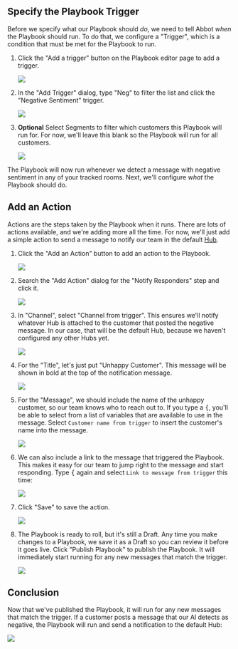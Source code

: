 <!-- markdownlint-disable-file MD041 -->

## Specify the Playbook Trigger

Before we specify what our Playbook should _do_, we need to tell Abbot _when_ the Playbook should run.
To do that, we configure a "Trigger", which is a condition that must be met for the Playbook to run.

1. Click the "Add a trigger" button on the Playbook editor page to add a trigger.

    <img src="/public/images/articles/quick-start.playbooks/add-trigger-button.png">

2. In the "Add Trigger" dialog, type "Neg" to filter the list and click the "Negative Sentiment" trigger.

    <img src="/public/images/articles/quick-start.playbooks/add-trigger-neg-search.png">

3. **Optional** Select Segments to filter which customers this Playbook will run for. For now, we'll leave this blank so the Playbook will run for all customers.

    <img src="/public/images/articles/quick-start.playbooks/add-trigger-choose-segment.png">

The Playbook will now run whenever we detect a message with negative sentiment in any of your tracked rooms.
Next, we'll configure _what_ the Playbook should do.

## Add an Action

Actions are the steps taken by the Playbook when it runs.
There are lots of actions available, and we're adding more all the time.
For now, we'll just add a simple action to send a message to notify our team in the default [Hub](xref:conversation-management.hubs).

1. Click the "Add an Action" button to add an action to the Playbook.

    <img src="/public/images/articles/quick-start.playbooks/add-action-button.png">

2. Search the "Add Action" dialog for the "Notify Responders" step and click it.

    <img src="/public/images/articles/quick-start.playbooks/add-action-notify-search.png">

3. In "Channel", select "Channel from trigger". This ensures we'll notify whatever Hub is attached to the customer that posted the negative message. In our case, that will be the default Hub, because we haven't configured any other Hubs yet.

    <img src="/public/images/articles/quick-start.playbooks/notify-responders-channel.png">

4. For the "Title", let's just put "Unhappy Customer". This message will be shown in bold at the top of the notification message.

    <img src="/public/images/articles/quick-start.playbooks/notify-responders-title.png">

5. For the "Message", we should include the name of the unhappy customer, so our team knows who to reach out to. If you type a <kbd>{</kbd>, you'll be able to select from a list of variables that are available to use in the message. Select `Customer name from trigger` to insert the customer's name into the message.

    <img src="/public/images/articles/quick-start.playbooks/notify-responders-message-customer-name-variable.png">

6. We can also include a link to the message that triggered the Playbook. This makes it easy for our team to jump right to the message and start responding. Type <kbd>{</kbd> again and select `Link to message from trigger` this time:

    <img src="/public/images/articles/quick-start.playbooks/notify-responders-message-link-message-variable.png">

7. Click "Save" to save the action.

    <img src="/public/images/articles/quick-start.playbooks/notify-responders-full-action.png">

8. The Playbook is ready to roll, but it's still a Draft. Any time you make changes to a Playbook, we save it as a Draft so you can review it before it goes live. Click "Publish Playbook" to publish the Playbook. It will immediately start running for any new messages that match the trigger.

    <img src="/public/images/articles/quick-start.playbooks/notify-responders-publish.png">

## Conclusion

Now that we've published the Playbook, it will run for any new messages that match the trigger.
If a customer posts a message that our AI detects as negative, the Playbook will run and send a notification to the default Hub:

<img src="/public/images/articles/quick-start.playbooks/negative-sentiment-notification.png">
